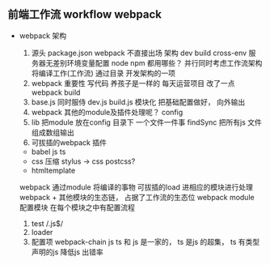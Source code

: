 ## 前端工作流 workflow  webpack


- webpack 架构
  1. 源头  package.json
  webpack  不直接出场    架构 dev build
  cross-env  服务器无差别环境变量配置   node npm 都用哪些？
  并行同时考虑工作流架构
  将编译工作(工作流) 通过目录  开发架构的一项
  2. webpack  重要性
  写代码    养孩子是一样的  每天运营项目
  改了一点   webpack build
  3. base.js  同时服侍 dev.js build.js
  模块化  把基础配置做好，  向外输出
  4. webpack  其他的module及插件处理呢？
    config
  5. lib  把module 放在config 目录下  一个文件一件事
    findSync  把所有js 文件 组成数组输出
  6. 可拔插的webpack  插件
  - babel
    js   ts
  - css  压缩   stylus -> css
    postcss?
  - htmltemplate 

  webpack  通过module 将编译的事物 可拔插的load 进相应的模块进行处理
  webpack + 其他模块的生态链， 占据了工作流的生态位
  webpack  module  配置模块
  在每个模块之中有配置流程
    1. test   /.js$/
    2. loader
    3. 配置项
    webpack-chain    js
    ts 和 js 是一家的， ts 是js 的超集， 
    ts 有类型声明的js    降低js 出错率
